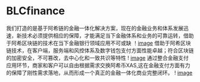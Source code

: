 # BLCfinance
我们打造的是基于阿希链的金融一体化解决方案，现在的金融业务和体系发展迅速，新技术必须提供相应的保障，才能满足当下金融体系和业务的可靠运转，借助于阿希区块链的技术在当下金融银行领域应用不可或缺
！[image](https://github.com/Linblc/BLCfinance/blob/master/Images/3.png)
借助于阿希区块链技术，在客户端，服务端和风控体系及数字钱包支付方面性能卓越；符合区块链的加密安全，不可篡改，去中心化和一致共识等特性
! [image](https://github.com/Linblc/BLCfinance/blob/master/Images/1.png)
通过整合金融支付应用环节，商家和客户可以自由根据需求交换阿希币XAS,这在金融支付方面有力的保障了刚性需求落地，从而形成一个真正的金融一体化商业完整闭环。
! [image](https://github.com/Linblc/BLCfinance/blob/master/Images/2.png)
